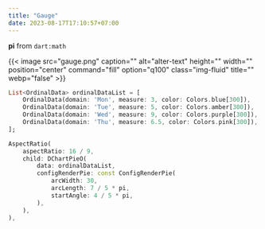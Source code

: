 ```yaml
---
title: "Gauge"
date: 2023-08-17T17:10:57+07:00
---
```


**pi** from `dart:math`

{{< image src="gauge.png" caption="" alt="alter-text" height="" width="" position="center" command="fill" option="q100" class="img-fluid" title=""  webp="false" >}}

```dart
List<OrdinalData> ordinalDataList = [
    OrdinalData(domain: 'Mon', measure: 3, color: Colors.blue[300]),
    OrdinalData(domain: 'Tue', measure: 5, color: Colors.amber[300]),
    OrdinalData(domain: 'Wed', measure: 9, color: Colors.purple[300]),
    OrdinalData(domain: 'Thu', measure: 6.5, color: Colors.pink[300]),
];

AspectRatio(
    aspectRatio: 16 / 9,
    child: DChartPieO(
        data: ordinalDataList,
        configRenderPie: const ConfigRenderPie(
            arcWidth: 30,
            arcLength: 7 / 5 * pi,
            startAngle: 4 / 5 * pi,
        ),
    ),
),
```

<br>
